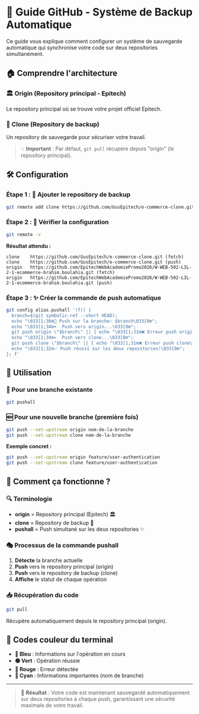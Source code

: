 # 🔄 Guide GitHub - Système de Backup Automatique

Ce guide vous explique comment configurer un système de sauvegarde automatique qui synchronise votre code sur deux repositories simultanément.

## 🏠 Comprendre l'architecture

### 🏛️ Origin (Repository principal - Epitech)
Le repository principal où se trouve votre projet officiel Epitech.

### 🏡 Clone (Repository de backup)
Un repository de sauvegarde pour sécuriser votre travail.

> 💡 **Important** : Par défaut, `git pull` récupère depuis "origin" (le repository principal).

## 🛠️ Configuration

### Étape 1 : 🔗 Ajouter le repository de backup
```bash
git remote add clone https://github.com/GusEpitech/e-commerce-clone.git
```

### Étape 2 : 👀 Vérifier la configuration
```bash
git remote -v
```

**Résultat attendu :**
```
clone    https://github.com/GusEpitech/e-commerce-clone.git (fetch)
clone    https://github.com/GusEpitech/e-commerce-clone.git (push)
origin   https://github.com/EpitechWebAcademiePromo2026/W-WEB-502-LIL-2-1-ecommerce-brahim.boulahia.git (fetch)
origin   https://github.com/EpitechWebAcademiePromo2026/W-WEB-502-LIL-2-1-ecommerce-brahim.boulahia.git (push)
```

### Étape 3 : ✨ Créer la commande de push automatique
```bash
git config alias.pushall '!f() {
  branch=$(git symbolic-ref --short HEAD);
  echo "\033[1;36m🚀 Push sur la branche: $branch\033[0m";
  echo "\033[1;34m➡️  Push vers origin...\033[0m";
  git push origin \"$branch\" || { echo "\033[1;31m❌ Erreur push origin\033[0m"; exit 1; };
  echo "\033[1;34m➡️  Push vers clone...\033[0m";
  git push clone \"$branch\" || { echo "\033[1;31m❌ Erreur push clone\033[0m"; exit 1; };
  echo "\033[1;32m✅ Push réussi sur les deux repositories!\033[0m";
}; f'
```

## 🎯 Utilisation

### 🌟 Pour une branche existante
```bash
git pushall
```

### 🆕 Pour une nouvelle branche (première fois)
```bash
git push --set-upstream origin nom-de-la-branche
git push --set-upstream clone nom-de-la-branche
```

**Exemple concret :**
```bash
git push --set-upstream origin feature/user-authentication
git push --set-upstream clone feature/user-authentication
```

## 🤔 Comment ça fonctionne ?

### 🔍 Terminologie
- **origin** = Repository principal (Epitech) 🏛️
- **clone** = Repository de backup 🏡
- **pushall** = Push simultané sur les deux repositories ✨

### 🎭 Processus de la commande pushall
1. **Détecte** la branche actuelle
2. **Push** vers le repository principal (origin)
3. **Push** vers le repository de backup (clone)
4. **Affiche** le statut de chaque opération

### 📥 Récupération du code
```bash
git pull
```
Récupère automatiquement depuis le repository principal (origin).

## 🎨 Codes couleur du terminal
- **🔵 Bleu** : Informations sur l'opération en cours
- **🟢 Vert** : Opération réussie
- **🔴 Rouge** : Erreur détectée
- **🔶 Cyan** : Informations importantes (nom de branche)

---

> 🎯 **Résultat** : Votre code est maintenant sauvegardé automatiquement sur deux repositories à chaque push, garantissant une sécurité maximale de votre travail.
